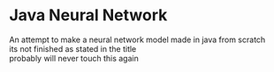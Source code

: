 # Java Neural Network
An attempt to make a neural network model made in java from scratch\
its not finished as stated in the title\
probably will never touch this again 
